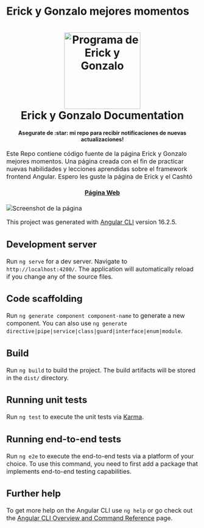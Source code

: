 # Erick y Gonzalo mejores momentos


<h1 align="center">
  <a name="logo" href="https://ppontetraje.github.io/eyg-sounds/"><img src="https://ppontetraje.github.io/eyg-sounds/assets/images/all_together.jpg" alt="Programa de Erick y Gonzalo" width="200"></a>
  <br>
  Erick y Gonzalo Documentation
</h1>
<h4 align="center">Asegurate de :star: mi repo para recibir notificaciones de nuevas actualizaciones!</h4>
</div>
<p><font size="3">
Este Repo contiene código fuente de la página Erick y Gonzalo mejores momentos. Una página creada con el fin de practicar nuevas habilidades y lecciones aprendidas sobre el framework frontend Angular.
Espero les guste la página de Erick y el Cashtó
</p>
<div align="center"><a name="menu"></a>
  <h4>
    <a href="https://ppontetraje.github.io/eyg-sounds">
      Página Web
    </a>
  </h4>
</div>

![Screenshot de la página](https://ppontetraje.github.io/eyg-sounds/assets/images/all_together.jpg)




This project was generated with [Angular CLI](https://github.com/angular/angular-cli) version 16.2.5.

## Development server

Run `ng serve` for a dev server. Navigate to `http://localhost:4200/`. The application will automatically reload if you change any of the source files.

## Code scaffolding

Run `ng generate component component-name` to generate a new component. You can also use `ng generate directive|pipe|service|class|guard|interface|enum|module`.

## Build

Run `ng build` to build the project. The build artifacts will be stored in the `dist/` directory.

## Running unit tests

Run `ng test` to execute the unit tests via [Karma](https://karma-runner.github.io).

## Running end-to-end tests

Run `ng e2e` to execute the end-to-end tests via a platform of your choice. To use this command, you need to first add a package that implements end-to-end testing capabilities.

## Further help

To get more help on the Angular CLI use `ng help` or go check out the [Angular CLI Overview and Command Reference](https://angular.io/cli) page.

